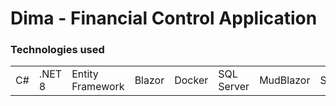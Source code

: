 # Dima - Financial Control Application

### Technologies used

<table>
  <tr>
    <td>C#</td>
    <td>.NET 8</td>
    <td>Entity Framework</td>
    <td>Blazor</td>
    <td>Docker</td>
    <td>SQL Server</td>
    <td>MudBlazor</td>
    <td>Swash</td>
  </tr>
</table>
